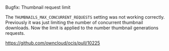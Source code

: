 Bugfix: Thumbnail request limit

The `THUMBNAILS_MAX_CONCURRENT_REQUESTS` setting was not working correctly.
Previously it was just limiting the number of concurrent thumbnail downloads.
Now the limit is applied to the number thumbnail generations requests.

https://github.com/owncloud/ocis/pull/10225
